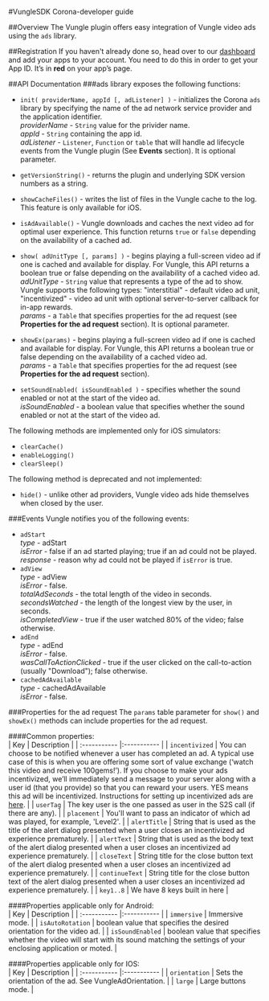 #VungleSDK Corona-developer guide

##Overview
The Vungle plugin offers easy integration of Vungle video ads using the `ads` library.

##Registration
If you haven't already done so, head over to our [dashboard](https://v.vungle.com/dashboard/login) and add your apps 
to your account. You need to do this in order to get your App ID. It’s in **red** on your app’s page.

##API Documentation
###ads library exposes the following functions:
- `init( providerName, appId [, adListener] )` -  initializes the Corona `ads` library by specifying the name of the ad 
network service provider and the application identifier.  
_providerName_ - `String` value for the privider name.  
_appId_ - `String` containing the app id.  
_adListener_ - `Listener`, `Function` or `table` that will handle ad lifecycle events from the Vungle plugin (See 
**Events** section). It is optional parameter.

- `getVersionString()` - returns the plugin and underlying SDK version numbers as a string.

- `showCacheFiles()` - writes the list of files in the Vungle cache to the log. This feature is only available for iOS.

- `isAdAvailable()` - Vungle downloads and caches the next video ad for optimal user experience. This function returns
`true` or `false` depending on the availability of a cached ad.

- `show( adUnitType [, params] )` - begins playing a full-screen video ad if one is cached and available for display.
For Vungle, this API returns a boolean true or false depending on the availability of a cached video ad.  
_adUnitType_ - `String` value that represents a type of the ad to show. Vungle supports the following types: "interstitial" - 
default video ad unit, "incentivized" - video ad unit with optional server-to-server callback for in-app rewards.    
_params_ - a `Table` that specifies properties for the ad request (see **Properties for the ad request** section). It is
optional parameter.

- `showEx(params)` - begins playing a full-screen video ad if one is cached and available for display.
For Vungle, this API returns a boolean true or false depending on the availability of a cached video ad.  
_params_ - a `Table` that specifies properties for the ad request (see **Properties for the ad request** section).

- `setSoundEnabled( isSoundEnabled )` - specifies whether the sound enabled or not at the start of the video ad.  
_isSoundEnabled_ - a boolean value that specifies whether the sound enabled or not at the start of the video ad.

The following methods are implemented only for iOS simulators:

- `clearCache()`  
- `enableLogging()`  
- `clearSleep()`  

The following method is deprecated and not implemented:

- `hide()` - unlike other ad providers, Vungle video ads hide themselves when closed by the user.
  
###Events
Vungle notifies you of the following events:
- `adStart`  
_type_ - adStart  
_isError_ - false if an ad started playing; true if an ad could not be played.  
_response_ - reason why ad could not be played if `isError` is true.  
- `adView`  
_type_ - adView  
_isError_ - false.  
_totalAdSeconds_ - the total length of the video in seconds.  
_secondsWatched_ - the length of the longest view by the user, in seconds.  
_isCompletedView_ - true if the user watched 80% of the video; false otherwise.  
- `adEnd`  
_type_ - adEnd  
_isError_ - false.  
_wasCallToActionClicked_ - true if the user clicked on the call-to-action (usually "Download"); false otherwise.  
- `cachedAdAvailable`  
_type_ - cachedAdAvailable  
_isError_ - false.

###Properties for the ad request
The `params` table parameter for `show()` and `showEx()` methods can include properties for the ad request.

####Common properties:  
| Key          | Description |
| :----------- |:----------- |
| `incentivized` | You can choose to be notified whenever a user has completed an ad. A typical use case of this is when you are offering some sort of value exchange (‘watch this video and receive 100gems!’). If you choose to make your ads incentivized, we’ll immediately send a message to your server along with a user id (that you provide) so that you can reward your users. YES means this ad will be incentivized. Instructions for setting up incentivized ads are [here](https://github.com/Vungle/vungle-resources/tree/master/English/Incentivized-Ads). |
| `userTag` | The key user is the one passed as user in the S2S call (if there are any). |
| `placement` | You'll want to pass an indicator of which ad was played, for example, 'Level2'. |
| `alertTitle` | String that is used as the title of the alert dialog presented when a user closes an incentivized ad experience prematurely. |
| `alertText` | String that is used as the body text of the alert dialog presented when a user closes an incentivized ad experience prematurely. |
| `closeText` | String title for the close button text of the alert dialog presented when a user closes an incentivized ad experience prematurely. |
| `continueText` | String title for the close button text of the alert dialog presented when a user closes an incentivized ad experience prematurely. |
| `key1..8` | We have 8 keys built in here |

####Properties applicable only for Android:  
| Key          | Description |
| :----------- |:----------- |
| `immersive` | Immersive mode. |
| `isAutoRotation` | boolean value that specifies the desired orientation for the video ad. |
| `isSoundEnabled` | boolean value that specifies whether the video will start with its sound matching the settings of your enclosing application or moted. |  

####Properties applicable only for IOS:  
| Key          | Description |
| :----------- |:----------- |
| `orientation` |  	Sets the orientation of the ad. See VungleAdOrientation. |
| `large` | Large buttons mode. |  
